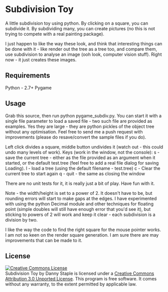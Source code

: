 Subdivision Toy
===============

A little subdivision toy using python. By clicking on a square, you can subdivide it. By subdividing many, you can create pictures (no this is not trying to compete with a real painting package).

I just happen to like the way these look, and think that interesting things can be done with it - like render out the tree as a tree too, and compare them, use subdivision to analyse an image (ooh look, computer vision stuff). Right now - it just creates these images.

Requirements
------------
Python - 2.7+
Pygame

Usage
-----
Grab this source, then run python pygame_subdiv.py. You can start it with a single file parameter to load a saved file - two such file are provided as examples. Yes they are large - they are python pickles of the object tree without any optimisation. Feel free to send me a push request with improvements (please do resave/convert the sample files if you do).

Left click divides a square, middle button undivides it (watch out - this could undo many levels of work).
Keys (work in the window, not the console):
s - save the current tree - either as the file provided as an argument when it started, or the default test.tree (feel free to add a real file dialog for saving Loading).
l - load a tree (using the default filename - test.tree)
c - Clear the current tree to start again
q - quit - the same as closing the window

There are no unit tests for it, it is really just a bit of play. Have fun with it.

Note - the width/height is set to a power of 2. It doesn't have to be, but rounding errors will start to make gaps at the edges. I have experimented with using the python Decimal module and other techniques for floating point (simple doubles will still have enough error that you'd see it), but sticking to powers of 2 will work and keep it clear - each subdivision is a division by two.

I like the way the code to find the right square for the mouse pointer works. I am not so keen on the render square generation. I am sure there are may improvements that can be made to it.

License
-------
<a rel="license" href="http://creativecommons.org/licenses/by/3.0/"><img alt="Creative Commons License" style="border-width:0" src="http://i.creativecommons.org/l/by/3.0/88x31.png" /></a><br /><span xmlns:dct="http://purl.org/dc/terms/" href="http://purl.org/dc/dcmitype/Dataset" property="dct:title" rel="dct:type">Subdivision Toy</span> by <span xmlns:cc="http://creativecommons.org/ns#" property="cc:attributionName">Danny Staple</span> is licensed under a <a rel="license" href="http://creativecommons.org/licenses/by/3.0/">Creative Commons Attribution 3.0 Unported License</a>.
This program is free software. It comes without any warranty, to the extent permitted by applicable law.
